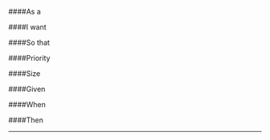 ####As a

####I want

####So that

####Priority

####Size

####Given

####When

####Then

--------------------
